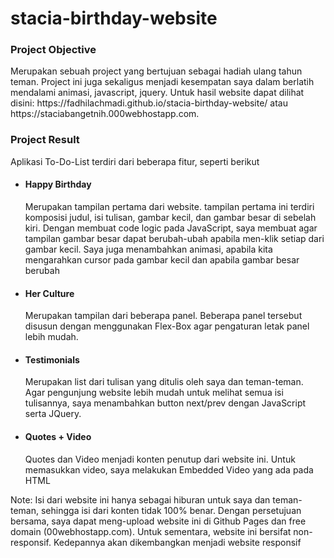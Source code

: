 # stacia-birthday-website
<h3> Project Objective </h3>
Merupakan sebuah project yang bertujuan sebagai hadiah ulang tahun teman. Project ini juga sekaligus menjadi kesempatan saya dalam berlatih mendalami animasi, javascript, jquery.
Untuk hasil website dapat dilihat disini: https://fadhilachmadi.github.io/stacia-birthday-website/ atau https://staciabangetnih.000webhostapp.com.

<h3> Project Result </h3>
  <p> Aplikasi To-Do-List terdiri dari beberapa fitur, seperti berikut</p>
  
  <ul>
  <li><h4>Happy Birthday</h4> 
    <p> Merupakan tampilan pertama dari website. tampilan pertama ini terdiri komposisi judul, isi tulisan, gambar kecil, dan gambar besar di sebelah kiri. Dengan membuat code logic pada JavaScript, saya membuat agar tampilan gambar besar dapat berubah-ubah apabila men-klik setiap dari gambar kecil. Saya juga menambahkan animasi, apabila kita mengarahkan cursor pada gambar kecil dan apabila gambar besar berubah</p>
  </li>
  <li><h4>Her Culture</h4>
    <p>Merupakan tampilan dari beberapa panel. Beberapa panel tersebut disusun dengan menggunakan Flex-Box agar pengaturan letak panel lebih mudah.</p></li>
  <li><h4>Testimonials</h4>
    <p>Merupakan list dari tulisan yang ditulis oleh saya dan teman-teman. Agar pengunjung website lebih mudah untuk melihat semua isi tulisannya, saya menambahkan button next/prev dengan JavaScript serta JQuery.</p>
  </li>
    <li><h4>Quotes + Video</h4>
    <p>Quotes dan Video menjadi konten penutup dari website ini. Untuk memasukkan video, saya melakukan Embedded Video yang ada pada HTML</p>
  </li>
  </ul>

Note: Isi dari website ini hanya sebagai hiburan untuk saya dan teman-teman, sehingga isi dari konten tidak 100% benar. Dengan persetujuan bersama, saya dapat meng-upload website ini di Github Pages dan free domain (00webhostapp.com). Untuk sementara, website ini bersifat non-responsif. Kedepannya akan dikembangkan menjadi website responsif
